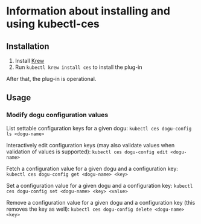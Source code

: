 # Information about installing and using kubectl-ces

## Installation

1. Install [Krew](https://krew.sigs.k8s.io/docs/user-guide/setup/install/)
1. Run `kubectl krew install ces` to install the plug-in

After that, the plug-in is operational.

## Usage

### Modify dogu configuration values

List settable configuration keys for a given dogu:
`kubectl ces dogu-config ls <dogu-name>`

Interactively edit configuration keys (may also validate values when validation of values is supported):
`kubectl ces dogu-config edit <dogu-name>`

Fetch a configuration value for a given dogu and a configuration key:
`kubectl ces dogu-config get <dogu-name> <key>`

Set a configuration value for a given dogu and a configuration key:
`kubectl ces dogu-config set <dogu-name> <key> <value>`

Remove a configuration value for a given dogu and a configuration key (this removes the key as well):
`kubectl ces dogu-config delete <dogu-name> <key>`
